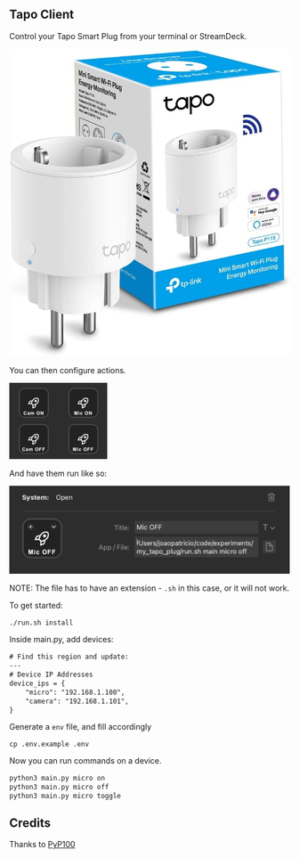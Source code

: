 ## Tapo Client

Control your Tapo Smart Plug from your terminal or StreamDeck.

![Tapo Plugs](./docs/Tapo_Plug.jpg)

You can then configure actions.

![StreamDeck Buttons](./docs/Buttons.png)

And have them run like so:

![StreamDeck Button Config](./docs/Button_Action.png)

NOTE: The file has to have an extension - `.sh` in this case, or it will not work.

To get started:

```
./run.sh install
```

Inside main.py, add devices:

```
# Find this region and update:
---
# Device IP Addresses
device_ips = {
    "micro": "192.168.1.100",
    "camera": "192.168.1.101",
}
```

Generate a `env` file, and fill accordingly

```
cp .env.example .env
```

Now you can run commands on a device.

```
python3 main.py micro on
python3 main.py micro off
python3 main.py micro toggle
```

## Credits

Thanks to [PyP100](https://pypi.org/project/PyP100/)

